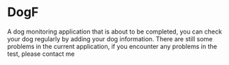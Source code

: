 # DogF
A dog monitoring application that is about to be completed, you can check your dog regularly by adding your dog information. There are still some problems in the current application, if you encounter any problems in the test, please contact me
